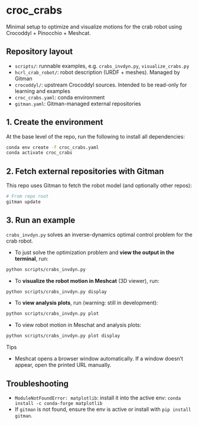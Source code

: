 # croc_crabs

Minimal setup to optimize and visualize motions for the crab robot using Crocoddyl + Pinocchio + Meshcat.

## Repository layout

- `scripts/`: runnable examples, e.g. `crabs_invdyn.py`, `visualize_crabs.py` 
- `hcrl_crab_robot/`: robot description (URDF + meshes). Managed by Gitman
- `crocoddyl/`: upstream Crocoddyl sources. Intended to be read-only for learning and examples 
- `croc_crabs.yaml`: conda environment 
- `gitman.yaml`: Gitman-managed external repositories  

## 1. Create the environment

At the base level of the repo, run the following to install all dependencies: 

```bash
conda env create -f croc_crabs.yaml
conda activate croc_crabs
```

## 2. Fetch external repositories with Gitman 

This repo uses Gitman to fetch the robot model (and optionally other repos): 

```bash
# From repo root
gitman update 
```

## 3. Run an example

`crabs_invdyn.py` solves an inverse-dynamics optimal control problem for the crab robot. 

- To just solve the optimization problem and **view the output in the terminal**, run: 
```bash 
python scripts/crabs_invdyn.py 
```

- To **visualize the robot motion in Meshcat** (3D viewer), run:
```bash
python scripts/crabs_invdyn.py display
```

- To **view analysis plots**, run (warning: still in development):
```bash
python scripts/crabs_invdyn.py plot
```

- To view robot motion in Meschat and analysis plots:
```bash
python scripts/crabs_invdyn.py plot display
```

Tips
- Meshcat opens a browser window automatically. If a window doesn’t appear, open the printed URL manually. 


## Troubleshooting

- `ModuleNotFoundError: matplotlib`: install it into the active env:
```conda install -c conda-forge matplotlib``` 
- If `gitman` is not found, ensure the env is active or install with `pip install gitman`.
 

